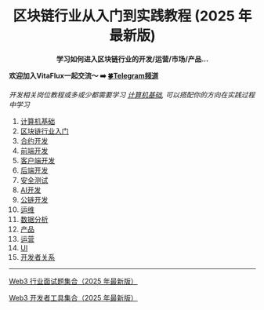 <h1 align="center"> 区块链行业从入门到实践教程 (2025 年 最新版) <br></h1>
<p align="center"><strong>学习如何进入区块链行业的开发/运营/市场/产品...</strong>
</p>


**欢迎加入VitaFlux一起交流～ ➡️ [🍀Telegram频道](https://t.me/+l4rd2K2W1ONlODk9)**

_开发相关岗位教程或多或少都需要学习 [计算机基础](./0.计算机基础.md), 可以搭配你的方向在实践过程中学习_

1. [计算机基础](./0.计算机基础.md)
2. [区块链行业入门](./01.区块链基础模块.md)
3. [合约开发](./02.合约开发.md)
4. [前端开发](./03.前端开发.md)
5. [客户端开发](./04.客户端开发.md)
6. [后端开发](./04.客户端开发.md)
7. [安全测试](./06.安全测试.md)
8. [AI开发](./07.AI.md)
9. [公链开发](./08.公链开发.md)
10. [运维](./09.运维.md)
11. [数据分析](./10.数据分析.md)
12. [产品](./10.数据分析.md)
13. [运营](./12.运营.md)
14. [UI](./13.UI.md)
15. [开发者关系](./14.开发者关系.md)


---

[Web3 行业面试题集合（2025 年最新版）](https://github.com/sevenflux/interview-web3-ai)

[Web3 开发者工具集合（2025 年最新版）](https://github.com/sevenflux/awesome-devtool)
